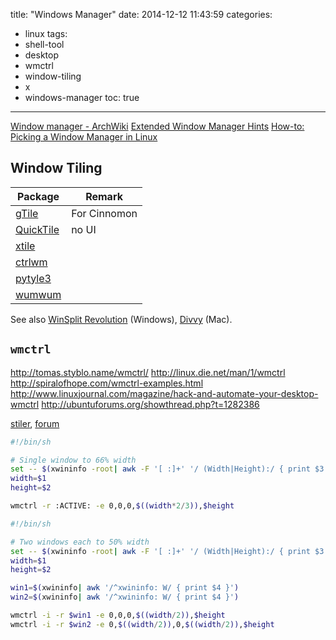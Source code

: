 title: "Windows Manager"
date: 2014-12-12 11:43:59
categories:
- linux
tags:
- shell-tool
- desktop
- wmctrl
- window-tiling
- x
- windows-manager
toc: true
---

[Window manager - ArchWiki](https://wiki.archlinux.org/index.php/Window_Manager)
[Extended Window Manager Hints](http://standards.freedesktop.org/wm-spec/wm-spec-latest.html)
[How-to: Picking a Window Manager in Linux](http://www.engadget.com/2012/10/30/how-to-picking-a-window-manager-linux/)

## Window Tiling

Package       | Remark
--------      | -------
[gTile][]     | For Cinnomon
[QuickTile][] | no UI
[xtile][]     |
[ctrlwm][]    |
[pytyle3][]   |
[wumwum][]    |
See also [WinSplit Revolution][] (Windows), [Divvy][] (Mac).

[gTile]: https://github.com/shuairan/gTile
[QuickTile]: https://github.com/ssokolow/quicktile
[xtile]: http://www.giuspen.com/x-tile/
[ctrlwm]: http://gtk-apps.org/content/show.php/ctrlwm?content=114565
[wmctrl]: http://tomas.styblo.name/wmctrl/
[pytyle3]: https://github.com/BurntSushi/pytyle3
[wumwum]: http://wumwum.sourceforge.net/
[WinSplit Revolution]: http://winsplit-revolution.com/screenshots
[Divvy]: http://alternativeto.net/software/divvy/

## `wmctrl`

http://tomas.styblo.name/wmctrl/
http://linux.die.net/man/1/wmctrl
http://spiralofhope.com/wmctrl-examples.html
http://www.linuxjournal.com/magazine/hack-and-automate-your-desktop-wmctrl
http://ubuntuforums.org/showthread.php?t=1282386

[stiler](https://github.com/TheWanderer/stiler/tree/grid), [forum](https://bbs.archlinux.org/viewtopic.php?id=64100)

```sh
#!/bin/sh

# Single window to 66% width 
set -- $(xwininfo -root| awk -F '[ :]+' '/ (Width|Height):/ { print $3 }')
width=$1
height=$2 

wmctrl -r :ACTIVE: -e 0,0,0,$((width*2/3)),$height
```

```sh
#!/bin/sh

# Two windows each to 50% width
set -- $(xwininfo -root| awk -F '[ :]+' '/ (Width|Height):/ { print $3 }')
width=$1
height=$2

win1=$(xwininfo| awk '/^xwininfo: W/ { print $4 }')
win2=$(xwininfo| awk '/^xwininfo: W/ { print $4 }')

wmctrl -i -r $win1 -e 0,0,0,$((width/2)),$height
wmctrl -i -r $win2 -e 0,$((width/2)),0,$((width/2)),$height
```
